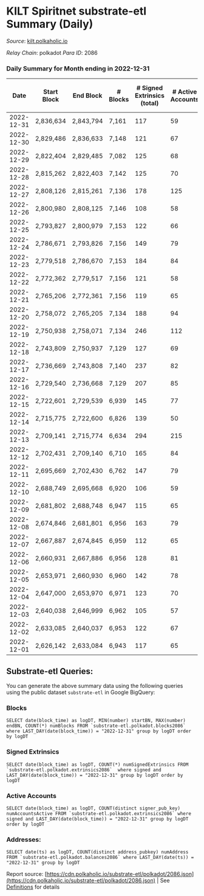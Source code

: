 # KILT Spiritnet substrate-etl Summary (Daily)

_Source_: [kilt.polkaholic.io](https://kilt.polkaholic.io)

*Relay Chain*: polkadot
*Para ID*: 2086



### Daily Summary for Month ending in 2022-12-31


| Date | Start Block | End Block | # Blocks | # Signed Extrinsics (total) | # Active Accounts | # Passive | # New | # Addresses with Balances | # Events | # Transfers | # XCM Transfers In | # XCM Transfers Out |
| ---- | ----------- | --------- | -------- | --------------------------- | ----------------- | --------- | ----- | ------------------------- | -------- | ----------- | ------------------ | ------------------- |
| 2022-12-31 | 2,836,634 | 2,843,794 | 7,161  | 117 | 59 |  |  | 17,633 | 29,682 | 50  |   |   |
| 2022-12-30 | 2,829,486 | 2,836,633 | 7,148  | 121 | 67 |  |  | 17,628 | 29,647 | 38  |   |   |
| 2022-12-29 | 2,822,404 | 2,829,485 | 7,082  | 125 | 68 |  |  | 17,620 | 29,411 | 32  |   |   |
| 2022-12-28 | 2,815,262 | 2,822,403 | 7,142  | 125 | 70 |  |  | 17,614 | 29,680 | 33  |   |   |
| 2022-12-27 | 2,808,126 | 2,815,261 | 7,136  | 178 | 125 |  |  | 17,608 | 30,002 | 86  |   |   |
| 2022-12-26 | 2,800,980 | 2,808,125 | 7,146  | 108 | 58 |  |  | 17,604 | 29,510 | 36  |   |   |
| 2022-12-25 | 2,793,827 | 2,800,979 | 7,153  | 122 | 66 |  |  | 17,604 | 29,673 | 54  |   |   |
| 2022-12-24 | 2,786,671 | 2,793,826 | 7,156  | 149 | 79 |  |  | 17,593 | 29,945 | 76  |   |   |
| 2022-12-23 | 2,779,518 | 2,786,670 | 7,153  | 184 | 84 |  |  | 17,579 | 30,252 | 105  |   |   |
| 2022-12-22 | 2,772,362 | 2,779,517 | 7,156  | 121 | 58 |  |  | 17,566 | 29,672 | 48  |   |   |
| 2022-12-21 | 2,765,206 | 2,772,361 | 7,156  | 119 | 65 |  |  | 17,563 | 29,631 | 39  |   |   |
| 2022-12-20 | 2,758,072 | 2,765,205 | 7,134  | 188 | 94 |  |  | 17,556 | 30,140 | 60  |   |   |
| 2022-12-19 | 2,750,938 | 2,758,071 | 7,134  | 246 | 112 |  |  | 17,548 | 30,577 | 130  |   |   |
| 2022-12-18 | 2,743,809 | 2,750,937 | 7,129  | 127 | 69 |  |  | 17,525 | 29,613 | 45  |   |   |
| 2022-12-17 | 2,736,669 | 2,743,808 | 7,140  | 237 | 82 |  |  | 17,516 | 30,519 | 138  |   |   |
| 2022-12-16 | 2,729,540 | 2,736,668 | 7,129  | 207 | 85 |  |  | 17,501 | 30,279 | 86  |   |   |
| 2022-12-15 | 2,722,601 | 2,729,539 | 6,939  | 145 | 77 |  |  | 17,489 | 28,997 | 52  |   |   |
| 2022-12-14 | 2,715,775 | 2,722,600 | 6,826  | 139 | 50 |  |  | 17,480 | 28,513 | 38  |   |   |
| 2022-12-13 | 2,709,141 | 2,715,774 | 6,634  | 294 | 215 |  |  | 17,475 | 28,805 | 207  |   |   |
| 2022-12-12 | 2,702,431 | 2,709,140 | 6,710  | 165 | 84 |  |  | 17,465 | 28,271 | 63  |   |   |
| 2022-12-11 | 2,695,669 | 2,702,430 | 6,762  | 147 | 79 |  |  | 17,455 | 28,309 | 49  |   |   |
| 2022-12-10 | 2,688,749 | 2,695,668 | 6,920  | 106 | 59 |  |  |  | 28,596 | 42  |   |   |
| 2022-12-09 | 2,681,802 | 2,688,748 | 6,947  | 115 | 65 |  |  | 17,430 | 28,764 | 29  |   |   |
| 2022-12-08 | 2,674,846 | 2,681,801 | 6,956  | 163 | 79 |  |  | 17,427 | 29,179 | 83  |   |   |
| 2022-12-07 | 2,667,887 | 2,674,845 | 6,959  | 112 | 65 |  |  | 17,421 | 28,769 | 37  |   |   |
| 2022-12-06 | 2,660,931 | 2,667,886 | 6,956  | 128 | 81 |  |  | 17,419 | 28,886 | 49  |   |   |
| 2022-12-05 | 2,653,971 | 2,660,930 | 6,960  | 142 | 78 |  |  | 17,412 | 355,381 | 65  |   |   |
| 2022-12-04 | 2,647,000 | 2,653,970 | 6,971  | 123 | 70 |  |  | 17,402 | 530,638 | 50  | 1  |   |
| 2022-12-03 | 2,640,038 | 2,646,999 | 6,962  | 105 | 57 |  |  | 17,394 | 529,776 | 61  |   |   |
| 2022-12-02 | 2,633,085 | 2,640,037 | 6,953  | 122 | 67 |  |  | 17,379 | 529,202 | 69  |   |   |
| 2022-12-01 | 2,626,142 | 2,633,084 | 6,943  | 117 | 65 |  |  | 17,367 | 528,503 | 54  |   |   |

## Substrate-etl Queries:
You can generate the above summary data using the following queries using the public dataset `substrate-etl` in Google BigQuery:


### Blocks
```
SELECT date(block_time) as logDT, MIN(number) startBN, MAX(number) endBN, COUNT(*) numBlocks FROM `substrate-etl.polkadot.blocks2086`  where LAST_DAY(date(block_time)) = "2022-12-31" group by logDT order by logDT
```


### Signed Extrinsics
```
SELECT date(block_time) as logDT, COUNT(*) numSignedExtrinsics FROM `substrate-etl.polkadot.extrinsics2086`  where signed and LAST_DAY(date(block_time)) = "2022-12-31" group by logDT order by logDT
```


### Active Accounts
```
SELECT date(block_time) as logDT, COUNT(distinct signer_pub_key) numAccountsActive FROM `substrate-etl.polkadot.extrinsics2086` where signed and LAST_DAY(date(block_time)) = "2022-12-31" group by logDT order by logDT
```


### Addresses:
```
SELECT date(ts) as logDT, COUNT(distinct address_pubkey) numAddress FROM `substrate-etl.polkadot.balances2086` where LAST_DAY(date(ts)) = "2022-12-31" group by logDT
```



Report source: [https://cdn.polkaholic.io/substrate-etl/polkadot/2086.json](https://cdn.polkaholic.io/substrate-etl/polkadot/2086.json) | See [Definitions](/DEFINITIONS.md) for details
